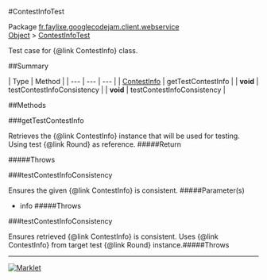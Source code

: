 #ContestInfoTest

Package [fr.faylixe.googlecodejam.client.webservice](README.md)<br>
[Object](../../../../java/langObject.md) > [ContestInfoTest](ContestInfoTest.md)

Test case for {@link ContestInfo} class.

##Summary


| Type | Method |
| --- | --- | --- |
| [ContestInfo](ContestInfo.md) | getTestContestInfo |
| **void** | testContestInfoConsistency |
| **void** | testContestInfoConsistency |

##Methods

###getTestContestInfo


Retrieves the {@link ContestInfo} instance
 that will be used for testing. Using
 test {@link Round} as reference.
#####Return


#####Throws


###testContestInfoConsistency


Ensures the given {@link ContestInfo} is
 consistent.
#####Parameter(s)


* info
#####Throws


###testContestInfoConsistency


Ensures retrieved {@link ContestInfo} is
 consistent. Uses {@link ContestInfo} from
 target test {@link Round} instance.#####Throws


---
[![Marklet](https://img.shields.io/badge/Generated%20by-Marklet-green.svg)](https://github.com/Faylixe/marklet)